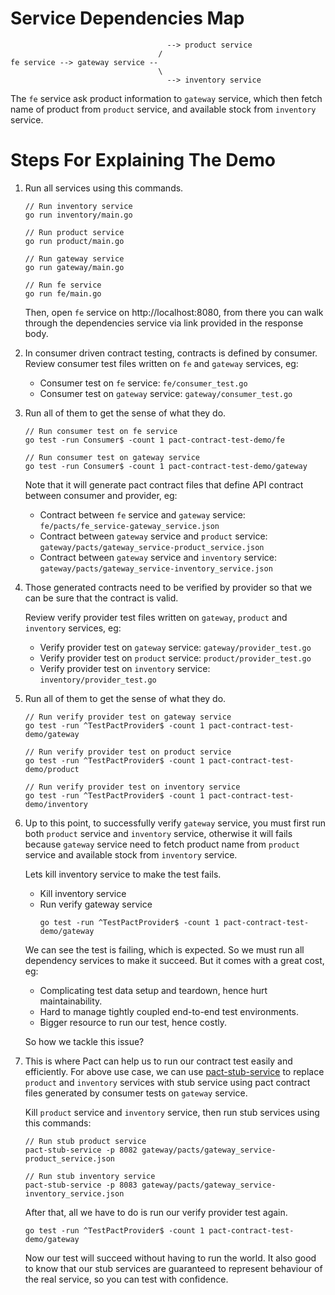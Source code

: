 # Service Dependencies Map

```
                                   --> product service
                                 /
fe service --> gateway service --
                                 \
                                   --> inventory service
```

The `fe` service ask product information to `gateway` service, which then fetch name of product from `product` service, and available stock from `inventory` service.

# Steps For Explaining The Demo

1. Run all services using this commands.
   
   ```
   // Run inventory service
   go run inventory/main.go

   // Run product service
   go run product/main.go

   // Run gateway service
   go run gateway/main.go

   // Run fe service
   go run fe/main.go
   ```
   
   Then, open `fe` service on http://localhost:8080, from there you can walk through the dependencies service via link provided in the response body.

2. In consumer driven contract testing, contracts is defined by consumer. Review consumer test files written on `fe` and `gateway` services, eg:

   - Consumer test on `fe` service: `fe/consumer_test.go`
   - Consumer test on `gateway` service: `gateway/consumer_test.go`

3. Run all of them to get the sense of what they do.

   ```
   // Run consumer test on fe service
   go test -run Consumer$ -count 1 pact-contract-test-demo/fe
   
   // Run consumer test on gateway service
   go test -run Consumer$ -count 1 pact-contract-test-demo/gateway
   ```

   Note that it will generate pact contract files that define API contract between consumer and provider, eg:
   
   - Contract between `fe` service and `gateway` service: `fe/pacts/fe_service-gateway_service.json`
   - Contract between `gateway` service and `product` service: `gateway/pacts/gateway_service-product_service.json`
   - Contract between `gateway` service and `inventory` service: `gateway/pacts/gateway_service-inventory_service.json`

4. Those generated contracts need to be verified by provider so that we can be sure that the contract is valid. 

   Review verify provider test files written on `gateway`, `product` and `inventory` services, eg:

   - Verify provider test on `gateway` service: `gateway/provider_test.go`
   - Verify provider test on `product` service: `product/provider_test.go`
   - Verify provider test on `inventory` service: `inventory/provider_test.go`

5. Run all of them to get the sense of what they do.

   ```
   // Run verify provider test on gateway service
   go test -run ^TestPactProvider$ -count 1 pact-contract-test-demo/gateway
   
   // Run verify provider test on product service
   go test -run ^TestPactProvider$ -count 1 pact-contract-test-demo/product
   
   // Run verify provider test on inventory service
   go test -run ^TestPactProvider$ -count 1 pact-contract-test-demo/inventory
   ```

6. Up to this point, to successfully verify `gateway` service, you must first run both `product` service and `inventory` service, otherwise it will fails because `gateway` service need to fetch product name from `product` service and available stock from `inventory` service.
   
   Lets kill inventory service to make the test fails.
   - Kill inventory service
   - Run verify gateway service
     ```
     go test -run ^TestPactProvider$ -count 1 pact-contract-test-demo/gateway
     ```

   We can see the test is failing, which is expected. So we must run all dependency services to make it succeed. But it comes with a great cost, eg:

   - Complicating test data setup and teardown, hence hurt maintainability.
   - Hard to manage tightly coupled end-to-end test environments.
   - Bigger resource to run our test, hence costly.

   So how we tackle this issue?

7. This is where Pact can help us to run our contract test easily and efficiently. For above use case, we can use [pact-stub-service](https://docs.pact.io/getting_started/stubs) to replace `product` and `inventory` services with stub service using pact contract files generated by consumer tests on `gateway` service.

   Kill `product` service and `inventory` service, then run stub services using this commands:

   ```
   // Run stub product service
   pact-stub-service -p 8082 gateway/pacts/gateway_service-product_service.json

   // Run stub inventory service
   pact-stub-service -p 8083 gateway/pacts/gateway_service-inventory_service.json 
   ```

   After that, all we have to do is run our verify provider test again.

   ```
   go test -run ^TestPactProvider$ -count 1 pact-contract-test-demo/gateway
   ```

   Now our test will succeed without having to run the world. It also good to know that our stub services are guaranteed to represent behaviour of the real service, so you can test with confidence.
